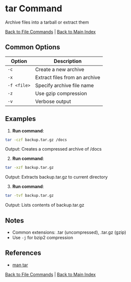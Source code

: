 # tar Command

Archive files into a tarball or extract them

[Back to File Commands](./index.md) | [Back to Main Index](../../README.md)

## Common Options

| Option | Description |
|--------|-------------|
| `-c` | Create a new archive |
| `-x` | Extract files from an archive |
| `-f <file>` | Specify archive file name |
| `-z` | Use gzip compression |
| `-v` | Verbose output |

## Examples
1. **Run command**:
```bash
tar -czf backup.tar.gz /docs
```
Output: Creates a compressed archive of /docs

2. **Run command**:
```bash
tar -xzf backup.tar.gz
```
Output: Extracts backup.tar.gz to current directory

3. **Run command**:
```bash
tar -tvf backup.tar.gz
```
Output: Lists contents of backup.tar.gz


## Notes
- Common extensions: .tar (uncompressed), .tar.gz (gzip)
- Use `-j` for bzip2 compression

## References
- [man tar](https://man7.org/linux/man-pages/man1/tar.1.html)

[Back to File Commands](../index.md) | [Back to Main Index](../../README.md)